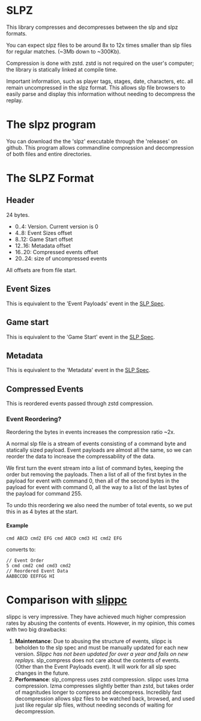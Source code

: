 # SLPZ
This library compresses and decompresses between the slp and slpz formats.

You can expect slpz files to be around 8x to 12x times smaller than slp files for regular matches.
(~3Mb down to ~300Kb).

Compression is done with zstd. 
zstd is not required on the user's computer; the library is statically linked at compile time.

Important information, such as player tags, stages, date, characters, etc. all remain uncompressed in the slpz format. 
This allows slp file browsers to easily parse and display this information without needing to decompress the replay.

# The slpz program
You can download the the 'slpz' executable through the 'releases' on github.
This program allows commandline compression and decompression of both files and entire directories.

# The SLPZ Format

## Header
24 bytes.
- 0..4: Version. Current version is 0
- 4..8: Event Sizes offset
- 8..12: Game Start offset
- 12..16: Metadata offset
- 16..20: Compressed events offset
- 20..24: size of uncompressed events

All offsets are from file start.

## Event Sizes
This is equivalent to the 'Event Payloads' event in the [SLP Spec](https://github.com/project-slippi/slippi-wiki/blob/master/SPEC.md#event-payloads).

## Game start
This is equivalent to the 'Game Start' event in the [SLP Spec](https://github.com/project-slippi/slippi-wiki/blob/master/SPEC.md#game-start).

## Metadata
This is equivalent to the 'Metadata' event in the [SLP Spec](https://github.com/project-slippi/slippi-wiki/blob/master/SPEC.md#the-metadata-element).

## Compressed Events
This is reordered events passed through zstd compression.

### Event Reordering?
Reordering the bytes in events increases the compression ratio ~2x.

A normal slp file is a stream of events consisting of a command byte and statically sized payload.
Event payloads are almost all the same, so we can reorder the data to increase the compressability of the data.

We first turn the event stream into a list of command bytes, keeping the order but removing the payloads.
Then a list of all of the first bytes in the payload for event with command 0, 
then all of the second bytes in the payload for event with command 0,
all the way to a list of the last bytes of the payload for command 255.

To undo this reordering we also need the number of total events, so we put this in as 4 bytes at the start.

#### Example
```
cmd ABCD cmd2 EFG cmd ABCD cmd3 HI cmd2 EFG
```

converts to:
```
// Event Order
5 cmd cmd2 cmd cmd3 cmd2
// Reordered Event Data
AABBCCDD EEFFGG HI
```

# Comparison with [slippc](https://github.com/pcrain/slippc)
slippc is very impressive. 
They have achieved much higher compression rates by abusing the contents of events.
However, in my opinion, this comes with two big drawbacks:
1. **Maintentance**: Due to abusing the structure of events, slippc is beholden to the slp spec and must be manually updated for each new version.
*Slippc has not been updated for over a year and fails on new replays.*
slp_compress does not care about the contents of events. (Other than the Event Payloads event). 
It will work for all slp spec changes in the future.
2. **Performance**: slp_compress uses zstd compression. slippc uses lzma compression.
lzma compresses slightly better than zstd, but takes order of magnitudes longer to compress and decompress.
Incredibly fast decompression allows slpz files to be watched back, browsed, and used just like regular slp files,
without needing seconds of waiting for decompression.
